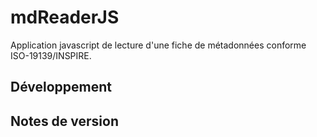 # mdReaderJS

Application javascript de lecture d'une fiche de métadonnées conforme ISO-19139/INSPIRE.

## Développement

## Notes de version

## 